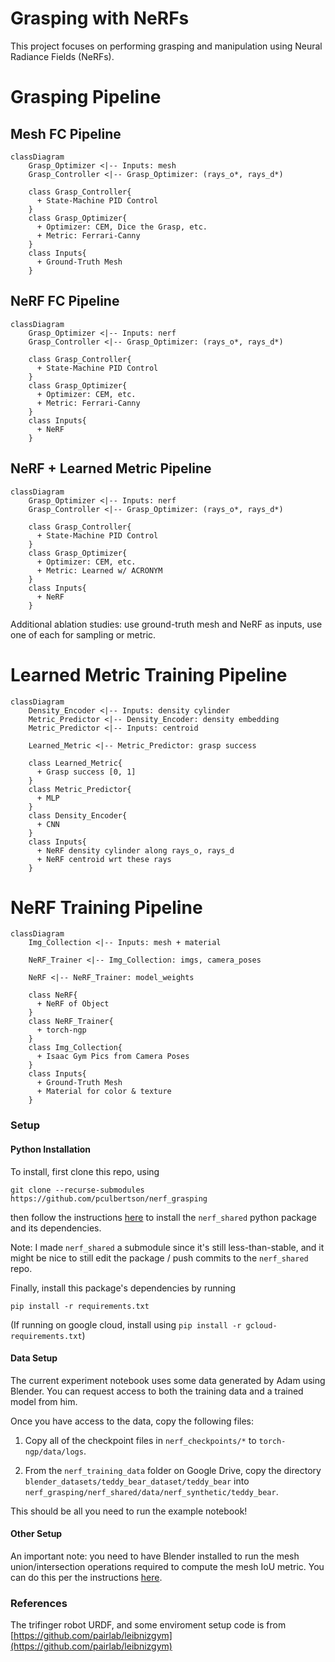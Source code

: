 # Grasping with NeRFs

This project focuses on performing grasping and manipulation using
Neural Radiance Fields (NeRFs).

# Grasping Pipeline

## Mesh FC Pipeline

```mermaid
classDiagram
    Grasp_Optimizer <|-- Inputs: mesh
    Grasp_Controller <|-- Grasp_Optimizer: (rays_o*, rays_d*)

    class Grasp_Controller{
      + State-Machine PID Control
    }
    class Grasp_Optimizer{
      + Optimizer: CEM, Dice the Grasp, etc.
      + Metric: Ferrari-Canny
    }
    class Inputs{
      + Ground-Truth Mesh
    }
```

## NeRF FC Pipeline

```mermaid
classDiagram
    Grasp_Optimizer <|-- Inputs: nerf
    Grasp_Controller <|-- Grasp_Optimizer: (rays_o*, rays_d*)

    class Grasp_Controller{
      + State-Machine PID Control
    }
    class Grasp_Optimizer{
      + Optimizer: CEM, etc.
      + Metric: Ferrari-Canny
    }
    class Inputs{
      + NeRF
    }
```

## NeRF + Learned Metric Pipeline

```mermaid
classDiagram
    Grasp_Optimizer <|-- Inputs: nerf
    Grasp_Controller <|-- Grasp_Optimizer: (rays_o*, rays_d*)

    class Grasp_Controller{
      + State-Machine PID Control
    }
    class Grasp_Optimizer{
      + Optimizer: CEM, etc.
      + Metric: Learned w/ ACRONYM
    }
    class Inputs{
      + NeRF
    }
```

Additional ablation studies: use ground-truth mesh and NeRF as inputs, use one of each for sampling or metric.

# Learned Metric Training Pipeline

```mermaid
classDiagram
    Density_Encoder <|-- Inputs: density cylinder
    Metric_Predictor <|-- Density_Encoder: density embedding
    Metric_Predictor <|-- Inputs: centroid

    Learned_Metric <|-- Metric_Predictor: grasp success

    class Learned_Metric{
      + Grasp success [0, 1]
    }
    class Metric_Predictor{
      + MLP
    }
    class Density_Encoder{
      + CNN
    }
    class Inputs{
      + NeRF density cylinder along rays_o, rays_d
      + NeRF centroid wrt these rays
    }
```

# NeRF Training Pipeline

```mermaid
classDiagram
    Img_Collection <|-- Inputs: mesh + material

    NeRF_Trainer <|-- Img_Collection: imgs, camera_poses

    NeRF <|-- NeRF_Trainer: model_weights

    class NeRF{
      + NeRF of Object
    }
    class NeRF_Trainer{
      + torch-ngp
    }
    class Img_Collection{
      + Isaac Gym Pics from Camera Poses
    }
    class Inputs{
      + Ground-Truth Mesh
      + Material for color & texture
    }
```

### Setup

#### Python Installation
To install, first clone this repo, using
```
git clone --recurse-submodules https://github.com/pculbertson/nerf_grasping
```
then follow the instructions [here](https://github.com/stanford-iprl-lab/nerf_shared/)
to install the `nerf_shared` python package and its dependencies.

Note: I made `nerf_shared` a submodule since it's still less-than-stable, and it
might be nice to still edit the package / push commits to the `nerf_shared` repo.

Finally, install this package's dependencies by running
```
pip install -r requirements.txt
```
(If running on google cloud, install using `pip install -r gcloud-requirements.txt`)

#### Data Setup

The current experiment notebook uses some data generated by Adam using Blender.
You can request access to both the training data and a trained model from him.

Once you have access to the data, copy the following files:

1. Copy all of the checkpoint files in `nerf_checkpoints/*` to `torch-ngp/data/logs`.

2. From the `nerf_training_data` folder on Google Drive, copy the directory
`blender_datasets/teddy_bear_dataset/teddy_bear` into
`nerf_grasping/nerf_shared/data/nerf_synthetic/teddy_bear`.

This should be all you need to run the example notebook!

#### Other Setup

An important note: you need to have Blender installed to run the mesh union/intersection
operations required to compute the mesh IoU metric. You can do this per the instructions [here](https://docs.blender.org/manual/en/latest/getting_started/installing/linux.html).

### References

The trifinger robot URDF, and some enviroment setup code is from [https://github.com/pairlab/leibnizgym](https://github.com/pairlab/leibnizgym)
